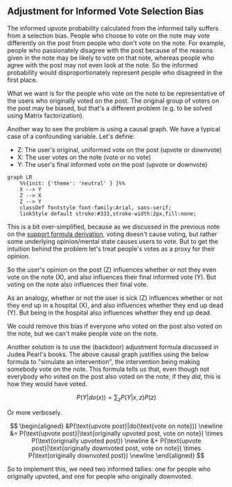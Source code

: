 ## Adjustment for Informed Vote Selection Bias

The informed upvote probability calculated from the informed tally suffers from a selection bias. People who choose to vote on the note may vote differently on the post from people who don't vote on the note. For example, people who passionately disagree with the post because of the reasons given in the note may be likely to vote on that note, whereas people who agree with the post may not even look at the note. So the informed probability would disproportionately represent people who disagreed in the first place.

What we want is for the people who vote on the note to be representative of the users who originally voted on the post. The original group of voters on the post may be biased, but that's a different problem (e.g. to be solved using Matrix factorization).

Another way to see the problem is using a causal graph. We have a typical case of a confounding variable.  Let's define:

- Z: The user's original, uniformed vote on the post (upvote or downvote)
- X: The user votes on the note (vote or no vote)
- Y: The user's final informed vote on the post (upvote or downvote)

```mermaid
graph LR
    %%{init: {'theme': 'neutral' } }%%
    X --> Y
    Z --> X
    Z --> Y
    classDef fontstyle font-family:Arial, sans-serif;
    linkStyle default stroke:#333,stroke-width:2px,fill:none;
```

This is a bit over-simplified, because as we discussed in the previous note on the [support formula derivation](2024-03-05-support-formula-derivation.md), voting doesn't cause voting, but rather some underlying opinion/mental state causes users to vote. But to get the intuition behind the problem let's treat people's votes as a proxy for their opinion.

So the user's opinion on the post (Z) influences whether or not they even vote on the note (X), and also influences their final informed vote (Y). But voting on the note also influences their final vote. 

As an analogy, whether or not the user is sick (Z) influences whether or not they end up in a hospital (X), and also influences whether they end up dead (Y). But being in the hospital also influences whether they end up dead.

We could remove this bias if everyone who voted on the post also voted on the note, but we can't make people vote on the note.

Another solution is to use the (backdoor) adjustment formula discussed in Judea Pearl's books. The above causal graph justifies using the below formula to "simulate an intervention", the intervention being making somebody vote on the note. This formula tells us that, even though not everybody who voted on the post also voted on the note, if they *did*, this is how they would have voted.

$$
P(Y|do(x)) = \sum_z P(Y \vert x,z)P(z)
$$

Or more verbosely.

$$
\begin{aligned}
&P(\text{upvote post}|do(\text{vote on note})) \newline
&= P(\text{upvote post}|\text{originally upvoted post, vote on note}) \times P(\text{originally upvoted post})  \newline
&+ P(\text{upvote post}|\text{originally downvoted post, vote on note}) \times P(\text{originally downvoted post}) \newline
\end{aligned}
$$

So to implement this, we need two informed tallies: one for people who originally upvoted, and one for people who originally downvoted.



